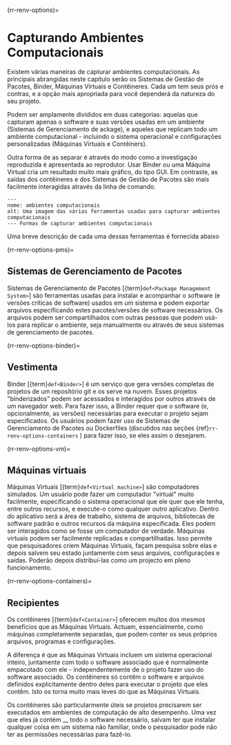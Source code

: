 (rr-renv-options)=
# Capturando Ambientes Computacionais

Existem várias maneiras de capturar ambientes computacionais. As principais abrangidas neste capítulo serão os Sistemas de Gestão de Pacotes, Binder, Máquinas Virtuais e Contêineres. Cada um tem seus prós e contras, e a opção mais apropriada para você dependerá da natureza do seu projeto.

Podem ser amplamente divididos em duas categorias: aquelas que capturam apenas o software e suas versões usadas em um ambiente (Sistemas de Gerenciamento de ackage), e aqueles que replicam todo um ambiente computacional - incluindo o sistema operacional e configurações personalizadas (Máquinas Virtuais e Contêiners).

Outra forma de as separar é através do modo como a investigação reproduzida é apresentada ao reprodutor. Usar Binder ou uma Máquina Virtual cria um resultado muito mais gráfico, do tipo GUI. Em contraste, as saídas dos contêineres e dos Sistemas de Gestão de Pacotes são mais facilmente interagidas através da linha de comando.

```{figure} ../../figures/computational-environments.*
---
nome: ambientes computacionais
alt: Uma imagem das várias ferramentas usadas para capturar ambientes computacionais
--- Formas de capturar ambientes computacionais
```

Uma breve descrição de cada uma dessas ferramentas é fornecida abaixo


(rr-renv-options-pms)=
## Sistemas de Gerenciamento de Pacotes

Sistemas de Gerenciamento de Pacotes [{term}`def<Package Management System>`] são ferramentas usadas para instalar e acompanhar o software (e versões críticas de software) usados em um sistema e podem exportar arquivos especificando estes pacotes/versões de software necessários. Os arquivos podem ser compartilhados com outras pessoas que podem usá-los para replicar o ambiente, seja manualmente ou através de seus sistemas de gerenciamento de pacotes.


(rr-renv-options-binder)=
## Vestimenta

Binder [{term}`def<Binder>`] é um serviço que gera versões completas de projetos de um repositório git e os serve na nuvem. Esses projetos "binderizados" podem ser acessados e interagidos por outros através de um navegador web. Para fazer isso, a Binder requer que o software (e, opcionalmente, as versões) necessárias para executar o projeto sejam especificados. Os usuários podem fazer uso de Sistemas de Gerenciamento de Pacotes ou Dockerfiles (discutidos nas seções {ref}`rr-renv-options-containers` ) para fazer isso, se eles assim o desejarem.


(rr-renv-options-vm)=
## Máquinas virtuais

Máquinas Virtuais [{term}`def<Virtual machine>`] são computadores simulados. Um usuário pode fazer um computador "virtual" muito facilmente, especificando o sistema operacional que ele quer que ele tenha, entre outros recursos, e execute-o como qualquer outro aplicativo. Dentro do aplicativo será a área de trabalho, sistema de arquivos, bibliotecas de software padrão e outros recursos da máquina especificada. Eles podem ser interagidos como se fosse um computador de verdade. Máquinas virtuais podem ser facilmente replicadas e compartilhadas. Isso permite que pesquisadores criem Máquinas Virtuais, façam pesquisa sobre elas e depois salvem seu estado juntamente com seus arquivos, configurações e saídas. Poderão depois distribuí-las como um projecto em pleno funcionamento.


(rr-renv-options-containers)=
## Recipientes

Os contêineres [{term}`def<Container>`] oferecem muitos dos mesmos benefícios que as Máquinas Virtuais. Actuam, essencialmente, como máquinas completamente separadas, que podem conter os seus próprios arquivos, programas e configurações.

A diferença é que as Máquinas Virtuais incluem um sistema operacional inteiro, juntamente com todo o software associado que é normalmente empacotado com ele - independentemente de o projeto fazer uso do software associado. Os contêineres só contêm o software e arquivos definidos explicitamente dentro deles para executar o projeto que eles contêm. Isto os torna muito mais leves do que as Máquinas Virtuais.

Os contêineres são particularmente úteis se projetos precisarem ser executados em ambientes de computação de alto desempenho. Uma vez que eles já contém __ todo o software necessário, salvam ter que instalar qualquer coisa em um sistema não familiar, onde o pesquisador pode não ter as permissões necessárias para fazê-lo.
